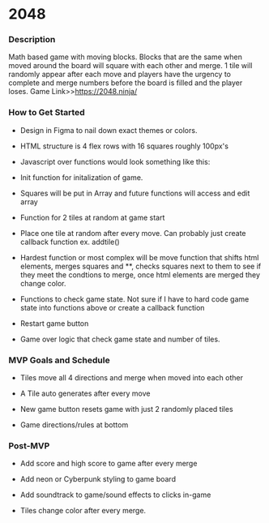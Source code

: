 # **2048**

### Description 
Math based game with moving blocks. Blocks that are the same when moved around 
the board will square with each other and merge. 1 tile will randomly appear after each move and players have the urgency to complete and merge numbers before the board is filled and the player loses. Game Link>>https://2048.ninja/



### How to Get Started
* Design in Figma to nail down exact themes or colors. 

* HTML structure is 4 flex rows with 16 squares roughly 100px's

* Javascript over functions would look something like this:

* Init function for initalization of game.

* Squares will be put in Array and future functions will access and edit array

* Function for 2 tiles at random at game start

* Place one tile at random after every move. Can probably just create callback function ex. addtile()

* Hardest function or most complex will be move function that shifts html elements, merges squares and **, checks squares next to them to see if they meet the condtions to merge, once html elements are merged they change color.

* Functions to check game state. Not sure if I have to hard code game state into 
  functions above or create a callback function

* Restart game button

* Game over logic that check game state and number of tiles. 

### MVP Goals and Schedule

  * Tiles move all 4 directions and merge when moved into each other

  * A Tile auto generates after every move

  * New game button resets game with just 2 randomly placed tiles

  * Game directions/rules at bottom


### Post-MVP

  * Add score and high score to game after every merge

  * Add neon or Cyberpunk styling to game board

  * Add soundtrack to game/sound effects to clicks in-game

  * Tiles change color after every merge.

